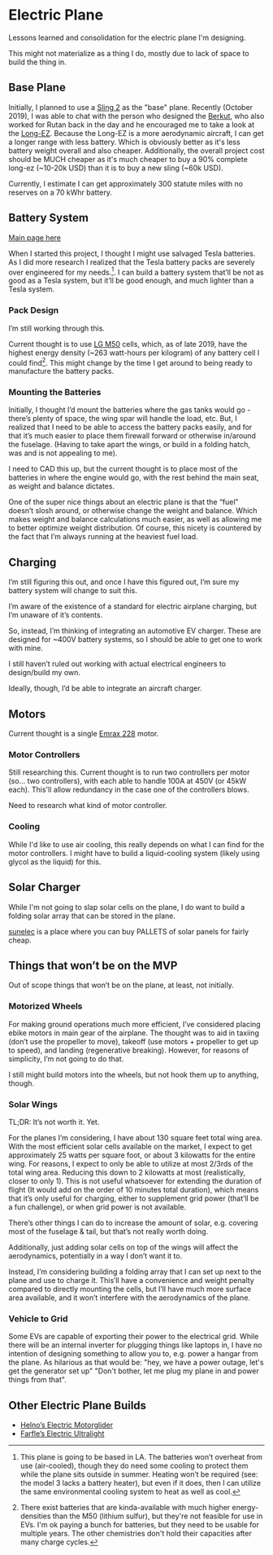# Electric Plane

Lessons learned and consolidation for the electric plane I'm designing.

This might not materialize as a thing I do, mostly due to lack of space to build the thing in.

## Base Plane

Initially, I planned to use a [Sling 2](https://www.airplanefactory.com/aircraft/sling-2-kit/) as the "base" plane. Recently (October 2019), I was able to chat with the person who designed the [Berkut](https://en.wikipedia.org/wiki/Berkut_360), who also worked for Rutan back in the day and he encouraged me to take a look at the [Long-EZ](https://en.wikipedia.org/wiki/Rutan_Long-EZ). Because the Long-EZ is a more aerodynamic aircraft, I can get a longer range with less battery. Which is obviously better as it's less battery weight overall and also cheaper. Additionally, the overall project cost should be MUCH cheaper as it's much cheaper to buy a 90% complete long-ez  (~10-20k USD) than it is to buy a new sling (~60k USD).

Currently, I estimate I can get approximately 300 statute miles with no reserves on a 70 kWhr battery.

## Battery System

[Main page here](./battery_system.md)

When I started this project, I thought I might use salvaged Tesla batteries. As I did more research I realized that the Tesla battery packs are severely over engineered for my needs.[^battery heating]. I can build a battery system that’ll be not as good as a Tesla system, but it’ll be good enough, and much lighter than a Tesla system.

### Pack Design

I’m still working through this.

Current thought is to use [LG M50](https://www.batteryspace.com/prod-specs/11514.pdf) cells, which, as of late 2019, have the highest energy density (~263 watt-hours per kilogram) of any battery cell I could find[^feasible for use in EVs]. This might change by the time I get around to being ready to manufacture the battery packs.

### Mounting the Batteries

Initially, I thought I’d mount the batteries where the gas tanks would go - there’s plenty of space, the wing spar will handle the load, etc. But, I realized that I need to be able to access the battery packs easily, and for that it’s much easier to place them firewall forward or otherwise in/around the fuselage. (Having to take apart the wings, or build in a folding hatch, was and is not appealing to me).

I need to CAD this up, but the current thought is to place most of the batteries in where the engine would go, with the rest behind the main seat, as weight and balance dictates.

One of the super nice things about an electric plane is that the “fuel” doesn’t slosh around, or otherwise change the weight and balance. Which makes weight and balance calculations much easier, as well as allowing me to better optimize weight distribution. Of course, this nicety is countered by the fact that I’m always running at the heaviest fuel load.

## Charging

I’m still figuring this out, and once I have this figured out, I’m sure my battery system will change to suit this.

I’m aware of the existence of a standard for electric airplane charging, but I’m unaware of it’s contents.

So, instead, I’m thinking of integrating an automotive EV charger. These are designed for ~400V battery systems, so I should be able to get one to work with mine.

I still haven’t ruled out working with actual electrical engineers to design/build my own.

Ideally, though, I’d be able to integrate an aircraft charger.

## Motors

Current thought is a single [Emrax 228](https://emrax.com/products/emrax-228/) motor.

### Motor Controllers

Still researching this. Current thought is to run two controllers per motor (so... two controllers), with each able to handle 100A at 450V (or 45kW each). This'll allow redundancy in the case one of the controllers blows.

Need to research what kind of motor controller.

### Cooling

While I'd like to use air cooling, this really depends on what I can find for the motor controllers. I might have to build a liquid-cooling system (likely using glycol as the liquid) for this.

## Solar Charger

While I'm not going to slap solar cells on the plane, I do want to build a folding solar array that can be stored in the plane.

<a href="https://sunelec.com" data-proofer-ignore>sunelec</a> is a place where you can buy PALLETS of solar panels for fairly cheap.

## Things that won’t be on the MVP

Out of scope things that won’t be on the plane, at least, not initially.

### Motorized Wheels

For making ground operations much more efficient, I’ve considered placing ebike motors in main gear of the airplane. The thought was to aid in taxiing (don’t use the propeller to move), takeoff (use motors + propeller to get up to speed), and landing (regenerative breaking). However, for reasons of simplicity, I’m not going to do that.

I still might build motors into the wheels, but not hook them up to anything, though.

### Solar Wings

TL;DR: It’s not worth it. Yet.

For the planes I’m considering, I have about 130 square feet total wing area. With the most efficient solar cells available on the market, I expect to get approximately 25 watts per square foot, or about 3 kilowatts for the entire wing. For reasons, I expect to only be able to utilize at most 2/3rds of the total wing area. Reducing this down to 2 kilowatts at most (realistically, closer to only 1). This is not useful whatsoever for extending the duration of flight (It would add on the order of 10 minutes total duration), which means that it’s only useful for charging, either to supplement grid power (that’ll be a fun challenge), or when grid power is not available.

There’s other things I can do to increase the amount of solar, e.g. covering most of the fuselage & tail, but that’s not really worth doing.

Additionally, just adding solar cells on top of the wings will affect the aerodynamics, potentially in a way I don’t want it to.

Instead, I’m considering building a folding array that I can set up next to the plane and use to charge it. This’ll have a convenience and weight penalty compared to directly mounting the cells, but I’ll have much more surface area available, and it won’t interfere with the aerodynamics of the plane.

### Vehicle to Grid

Some EVs are capable of exporting their power to the electrical grid. While there will be an internal inverter for plugging things like laptops in, I have no intention of designing something to allow you to, e.g. power a hangar from the plane. As hilarious as that would be: "hey, we have a power outage, let's get the generator set up" "Don't bother, let me plug my plane in and power things from that".

## Other Electric Plane Builds

- [Helno’s Electric Motorglider](https://endless-sphere.com/forums/viewtopic.php?f=38&t=89000)
- [Farfle’s Electric Ultralight](https://endless-sphere.com/forums/viewtopic.php?f=38&p=1298367)

[^battery heating]: This plane is going to be based in LA. The batteries won’t overheat from use (air-cooled), though they do need some cooling to protect them while the plane sits outside in summer. Heating won’t be required (see: the model 3 lacks a battery heater), but even if it does, then I can utilize the same environmental cooling system to heat as well as cool.
[^feasible for use in EVs]: There exist batteries that are kinda-available with much higher energy-densities than the M50 (lithium sulfur), but they're not feasible for use in EVs. I'm ok paying a bunch for batteries, but they need to be usable for multiple years. The other chemistries don't hold their capacities after many charge cycles.
